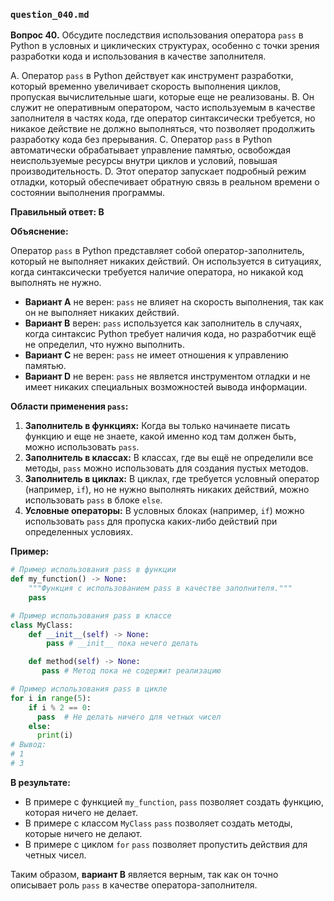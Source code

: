 ### `question_040.md`

**Вопрос 40.** Обсудите последствия использования оператора `pass` в Python в условных и циклических структурах, особенно с точки зрения разработки кода и использования в качестве заполнителя.

A.  Оператор `pass` в Python действует как инструмент разработки, который временно увеличивает скорость выполнения циклов, пропуская вычислительные шаги, которые еще не реализованы.
B.  Он служит не оперативным оператором, часто используемым в качестве заполнителя в частях кода, где оператор синтаксически требуется, но никакое действие не должно выполняться, что позволяет продолжить разработку кода без прерывания.
C.  Оператор `pass` в Python автоматически обрабатывает управление памятью, освобождая неиспользуемые ресурсы внутри циклов и условий, повышая производительность.
D.  Этот оператор запускает подробный режим отладки, который обеспечивает обратную связь в реальном времени о состоянии выполнения программы.

**Правильный ответ: B**

**Объяснение:**

Оператор `pass` в Python представляет собой оператор-заполнитель, который не выполняет никаких действий. Он используется в ситуациях, когда синтаксически требуется наличие оператора, но никакой код выполнять не нужно.

*   **Вариант A** не верен: `pass` не влияет на скорость выполнения, так как он не выполняет никаких действий.
*   **Вариант B** верен: `pass` используется как заполнитель в случаях, когда синтаксис Python требует наличия кода, но разработчик ещё не определил, что нужно выполнить.
*   **Вариант C** не верен: `pass` не имеет отношения к управлению памятью.
*   **Вариант D** не верен: `pass` не является инструментом отладки и не имеет никаких специальных возможностей вывода информации.

**Области применения `pass`:**

1.  **Заполнитель в функциях:** Когда вы только начинаете писать функцию и еще не знаете, какой именно код там должен быть, можно использовать `pass`.
2.  **Заполнитель в классах:** В классах, где вы ещё не определили все методы, `pass` можно использовать для создания пустых методов.
3.  **Заполнитель в циклах:** В циклах, где требуется условный оператор (например, `if`), но не нужно выполнять никаких действий, можно использовать `pass` в блоке `else`.
4.  **Условные операторы:** В условных блоках (например, `if`) можно использовать `pass` для пропуска каких-либо действий при определенных условиях.

**Пример:**

```python
# Пример использования pass в функции
def my_function() -> None:
    """Функция с использованием pass в качестве заполнителя."""
    pass

# Пример использования pass в классе
class MyClass:
    def __init__(self) -> None:
        pass # __init__ пока нечего делать

    def method(self) -> None:
       pass # Метод пока не содержит реализацию

# Пример использования pass в цикле
for i in range(5):
    if i % 2 == 0:
      pass  # Не делать ничего для четных чисел
    else:
      print(i)
# Вывод:
# 1
# 3
```
**В результате:**
* В примере с функцией `my_function`,  `pass` позволяет создать функцию, которая ничего не делает.
* В примере с классом `MyClass` `pass` позволяет создать методы, которые ничего не делают.
* В примере с циклом `for` `pass` позволяет пропустить действия для четных чисел.

Таким образом, **вариант B** является верным, так как он точно описывает роль `pass` в качестве оператора-заполнителя.
